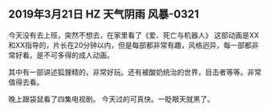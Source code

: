 
## 2019年3月21日 HZ 天气阴雨 风暴-0321

今天没有去上班，突然不想去，在家里看了《爱、死亡与机器人》
这部动画是XX和XX指导的，片长在20分钟以内，但是每部都非常有趣，风格迥异，每一部都非常好看。是不可多得的成人动画。

其中有一部讲述狐狸精的，非常好玩。还有被酸奶统治的世界，目击者等等。非常值得去看。

晚上跟袋鼠看了四集电视剧。 今天过的可真快。一眨眼天就黑了。
